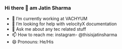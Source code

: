 ### Hi there 👋 am Jatin Sharma




- 🔭 I’m currently working at VACHYUM 
- 🤔 I’m looking for help with velocityX  documentation
- 💬 Ask me about any tec related stuff
- 📫 How to reach me: instagram- @thisisjatinsharma
- 😄 Pronouns: He/His


